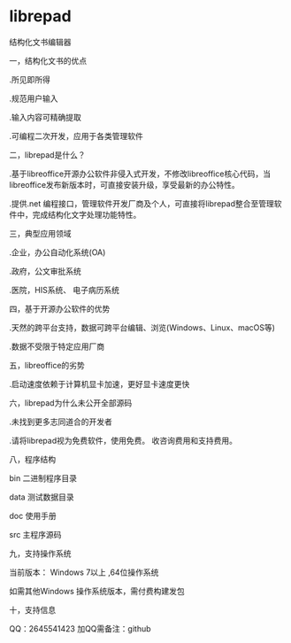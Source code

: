 # librepad
结构化文书编辑器

一，结构化文书的优点

.所见即所得

.规范用户输入

.输入内容可精确提取

.可编程二次开发，应用于各类管理软件



二，librepad是什么？

.基于libreoffice开源办公软件非侵入式开发，不修改libreoffice核心代码，当libreoffice发布新版本时，可直接安装升级，享受最新的办公特性。

.提供.net 编程接口，管理软件开发厂商及个人，可直接将librepad整合至管理软件中，完成结构化文字处理功能特性。



三，典型应用领域

.企业，办公自动化系统(OA)

.政府，公文审批系统

.医院，HIS系统、 电子病历系统



四，基于开源办公软件的优势

.天然的跨平台支持，数据可跨平台编辑、浏览(Windows、Linux、macOS等)

.数据不受限于特定应用厂商



五，libreoffice的劣势

.启动速度依赖于计算机显卡加速，更好显卡速度更快



六，librepad为什么未公开全部源码

.未找到更多志同道合的开发者

.请将librepad视为免费软件，使用免费。  收咨询费用和支持费用。



八，程序结构

bin  二进制程序目录

data 测试数据目录

doc 使用手册

src 主程序源码



九，支持操作系统

当前版本： Windows 7以上 ,64位操作系统

如需其他Windows 操作系统版本，需付费构建发包



十，支持信息

QQ：2645541423 
加QQ需备注：github









